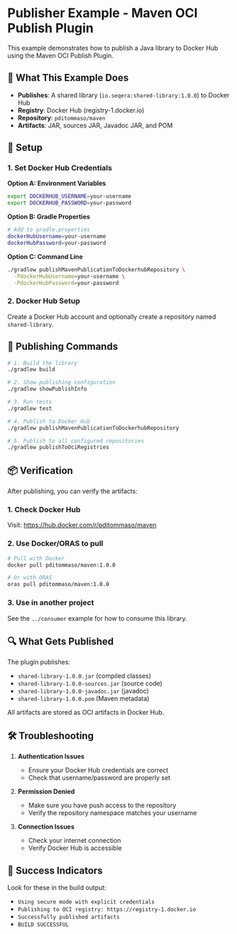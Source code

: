 # Publisher Example - Maven OCI Publish Plugin

This example demonstrates how to publish a Java library to Docker Hub using the Maven OCI Publish Plugin.

## 🎯 What This Example Does

- **Publishes**: A shared library (`io.seqera:shared-library:1.0.0`) to Docker Hub
- **Registry**: Docker Hub (registry-1.docker.io)
- **Repository**: `pditommaso/maven`
- **Artifacts**: JAR, sources JAR, Javadoc JAR, and POM

## 🔧 Setup

### 1. Set Docker Hub Credentials

**Option A: Environment Variables**
```bash
export DOCKERHUB_USERNAME=your-username
export DOCKERHUB_PASSWORD=your-password
```

**Option B: Gradle Properties**
```bash
# Add to gradle.properties
dockerHubUsername=your-username
dockerHubPassword=your-password
```

**Option C: Command Line**
```bash
./gradlew publishMavenPublicationToDockerhubRepository \
  -PdockerHubUsername=your-username \
  -PdockerHubPassword=your-password
```

### 2. Docker Hub Setup

Create a Docker Hub account and optionally create a repository named `shared-library`.

## 🚀 Publishing Commands

```bash
# 1. Build the library
./gradlew build

# 2. Show publishing configuration
./gradlew showPublishInfo

# 3. Run tests
./gradlew test

# 4. Publish to Docker Hub
./gradlew publishMavenPublicationToDockerhubRepository

# 5. Publish to all configured repositories
./gradlew publishToOciRegistries
```

## 📦 Verification

After publishing, you can verify the artifacts:

### 1. Check Docker Hub
Visit: https://hub.docker.com/r/pditommaso/maven

### 2. Use Docker/ORAS to pull
```bash
# Pull with Docker
docker pull pditommaso/maven:1.0.0

# Or with ORAS
oras pull pditommaso/maven:1.0.0
```

### 3. Use in another project
See the `../consumer` example for how to consume this library.

## 🔍 What Gets Published

The plugin publishes:
- `shared-library-1.0.0.jar` (compiled classes)
- `shared-library-1.0.0-sources.jar` (source code)
- `shared-library-1.0.0-javadoc.jar` (javadoc)
- `shared-library-1.0.0.pom` (Maven metadata)

All artifacts are stored as OCI artifacts in Docker Hub.

## 🛠️ Troubleshooting

1. **Authentication Issues**
   - Ensure your Docker Hub credentials are correct
   - Check that username/password are properly set

2. **Permission Denied**
   - Make sure you have push access to the repository
   - Verify the repository namespace matches your username

3. **Connection Issues**
   - Check your internet connection
   - Verify Docker Hub is accessible

## 🎉 Success Indicators

Look for these in the build output:
- `Using secure mode with explicit credentials`
- `Publishing to OCI registry: https://registry-1.docker.io`
- `Successfully published artifacts`
- `BUILD SUCCESSFUL`
